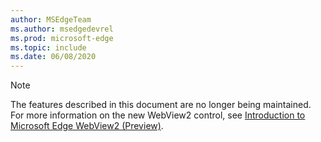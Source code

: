 ```yaml
---
author: MSEdgeTeam
ms.author: msedgedevrel
ms.prod: microsoft-edge
ms.topic: include
ms.date: 06/08/2020
---
```

> [!NOTE]
> The features described in this document are no longer being maintained. For more information on the new WebView2 control, see [Introduction to Microsoft Edge WebView2 (Preview)][MicrosoftEdgeWebview2Index].  

<!-- image links -->  

<!-- links -->  

[MicrosoftEdgeWebview2Index]: /microsoft-edge/webview2/index "Microsoft Edge (Chromium) WebView2 (Preview)"
